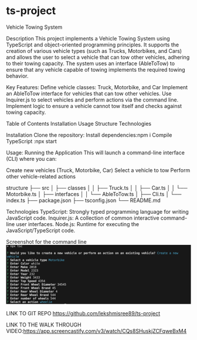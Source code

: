 # ts-project

Vehicle Towing System

Description
This project implements a Vehicle Towing System using TypeScript and object-oriented programming principles. It supports the creation of various vehicle types (such as Trucks, Motorbikes, and Cars) and allows the user to select a vehicle that can tow other vehicles, adhering to their towing capacity. The system uses an interface (AbleToTow) to ensure that any vehicle capable of towing implements the required towing behavior.

Key Features:
Define vehicle classes: Truck, Motorbike, and Car
Implement an AbleToTow interface for vehicles that can tow other vehicles.
Use Inquirer.js to select vehicles and perform actions via the command line.
Implement logic to ensure a vehicle cannot tow itself and checks against towing capacity.

Table of Contents
Installation
Usage
Structure
Technologies

Installation
Clone the repository:
Install dependencies:npm i
Compile TypeScript :npx start 

Usage:
Running the Application
This will launch a command-line interface (CLI) where you can:

Create new vehicles (Truck, Motorbike, Car)
Select a vehicle to tow
Perform other vehicle-related actions

structure
├── src
│   ├── classes
│   │   ├── Truck.ts
│   │   ├── Car.ts
│   │   └── Motorbike.ts
│   ├── interfaces
│   │   └── AbleToTow.ts
│   ├── Cli.ts
│   └── index.ts
├── package.json
├── tsconfig.json
└── README.md

Technologies
TypeScript: Strongly typed programming language for writing JavaScript code.
Inquirer.js: A collection of common interactive command-line user interfaces.
Node.js: Runtime for executing the JavaScript/TypeScript code.

Screenshot for the command line
![command line application](image.png)

LINK TO GIT REPO
https://github.com/lekshmisree89/ts-project

LINK TO THE WALK THROUGH VIDEO:https://app.screencastify.com/v3/watch/CQs8SHuskjZCFqweBxM4

